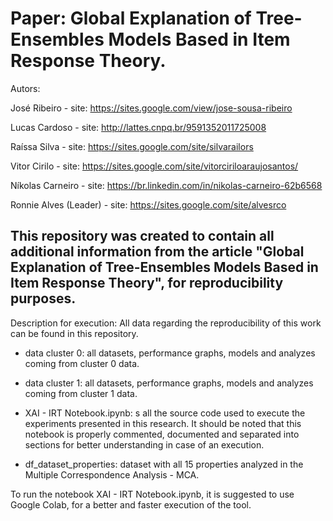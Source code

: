 # Paper: Global Explanation of Tree-Ensembles Models Based in Item Response Theory.

Autors: 

José Ribeiro - site: https://sites.google.com/view/jose-sousa-ribeiro

Lucas Cardoso - site: http://lattes.cnpq.br/9591352011725008

Raíssa Silva - site: https://sites.google.com/site/silvarailors

Vitor Cirilo - site: https://sites.google.com/site/vitorciriloaraujosantos/

Níkolas Carneiro - site: https://br.linkedin.com/in/nikolas-carneiro-62b6568

Ronnie Alves (Leader) - site: https://sites.google.com/site/alvesrco

## This repository was created to contain all additional information from the article "Global Explanation of Tree-Ensembles Models Based in Item Response Theory", for reproducibility purposes.

Description for execution:
All data regarding the reproducibility of this work can be found in this repository.

  - data cluster 0: all datasets, performance graphs, models and analyzes coming from cluster 0 data.

  - data cluster 1: all datasets, performance graphs, models and analyzes coming from cluster 1 data.

  - XAI - IRT Notebook.ipynb: s all the source code used to execute the experiments presented in this research. It should be noted that this notebook is properly commented, documented and separated into sections for better understanding in case of an execution.

  - df_dataset_properties: dataset with all 15 properties analyzed in the Multiple Correspondence Analysis - MCA.

To run the notebook XAI - IRT Notebook.ipynb, it is suggested to use Google Colab, for a better and faster execution of the tool.
